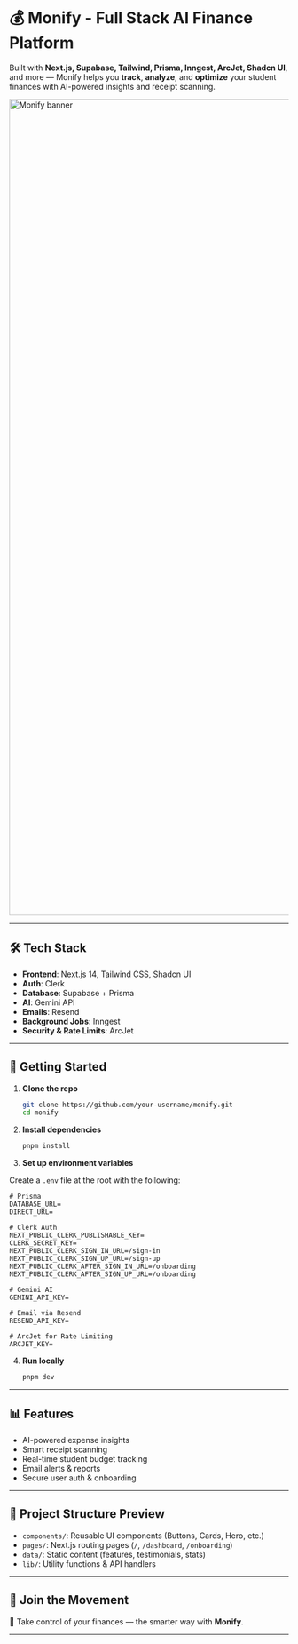 # 💰 Monify - Full Stack AI Finance Platform

Built with **Next.js, Supabase, Tailwind, Prisma, Inngest, ArcJet, Shadcn UI**, and more — Monify helps you **track**, **analyze**, and **optimize** your student finances with AI-powered insights and receipt scanning.

<img width="1470" alt="Monify banner" src="/banners.png">

---

## 🛠️ Tech Stack

- **Frontend**: Next.js 14, Tailwind CSS, Shadcn UI
- **Auth**: Clerk
- **Database**: Supabase + Prisma
- **AI**: Gemini API
- **Emails**: Resend
- **Background Jobs**: Inngest
- **Security & Rate Limits**: ArcJet

---

## 🚀 Getting Started

1. **Clone the repo**

   ```bash
   git clone https://github.com/your-username/monify.git
   cd monify
   ```

2. **Install dependencies**

   ```bash
   pnpm install
   ```

3. **Set up environment variables**

Create a `.env` file at the root with the following:

```env
# Prisma
DATABASE_URL=
DIRECT_URL=

# Clerk Auth
NEXT_PUBLIC_CLERK_PUBLISHABLE_KEY=
CLERK_SECRET_KEY=
NEXT_PUBLIC_CLERK_SIGN_IN_URL=/sign-in
NEXT_PUBLIC_CLERK_SIGN_UP_URL=/sign-up
NEXT_PUBLIC_CLERK_AFTER_SIGN_IN_URL=/onboarding
NEXT_PUBLIC_CLERK_AFTER_SIGN_UP_URL=/onboarding

# Gemini AI
GEMINI_API_KEY=

# Email via Resend
RESEND_API_KEY=

# ArcJet for Rate Limiting
ARCJET_KEY=
```

4. **Run locally**
   ```bash
   pnpm dev
   ```

---

## 📊 Features

- AI-powered expense insights
- Smart receipt scanning
- Real-time student budget tracking
- Email alerts & reports
- Secure user auth & onboarding

---

## 🧪 Project Structure Preview

- `components/`: Reusable UI components (Buttons, Cards, Hero, etc.)
- `pages/`: Next.js routing pages (`/`, `/dashboard`, `/onboarding`)
- `data/`: Static content (features, testimonials, stats)
- `lib/`: Utility functions & API handlers

---

## 🙌 Join the Movement

💸 Take control of your finances — the smarter way with **Monify**.

---
